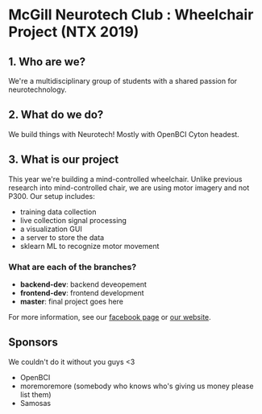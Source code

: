 # McGill Neurotech Club : Wheelchair Project (NTX 2019)

## 1. Who are we?

We're a multidisciplinary group of students with a shared passion for neurotechnology.

## 2. What do we do?

We build things with Neurotech! Mostly with OpenBCI Cyton headest.

## 3. What is our project

This year we're building a mind-controlled wheelchair.
Unlike previous research into mind-controlled chair, we are using motor imagery and not P300.
Our setup includes:
- training data collection
- live collection signal processing
- a visualization GUI 
- a server to store the data
- sklearn ML to recognize motor movement

### What are each of the branches?
- **backend-dev**: backend deveopement
- **frontend-dev**: frontend development
- **master**: final project goes here

For more information, see our [facebook page](https://www.facebook.com/McGillNeurotech/) or [our website](https://www.mcgillneurotech.com/).


## Sponsors
We couldn't do it without you guys <3
* OpenBCI
* moremoremore (somebody who knows who's giving us money please list them)
* Samosas
